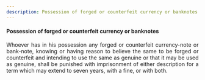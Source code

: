 ```yaml
---
description: Possession of forged or counterfeit currency or banknotes
---
```


#### Possession of forged or counterfeit currency or banknotes
<div style="text-align: justify">

Whoever has in his possession any forged or counterfeit currency-note or bank-note, knowing or having reason to believe the same to be forged or counterfeit and intending to use the same as genuine or that it may be used as genuine, shall be punished with imprisonment of either description for a term which may extend to seven years, with a fine, or with both.

</div>

